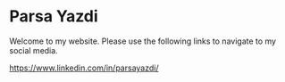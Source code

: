 # Parsa Yazdi

Welcome to my website. Please use the following links to navigate to my social media.

https://www.linkedin.com/in/parsayazdi/
